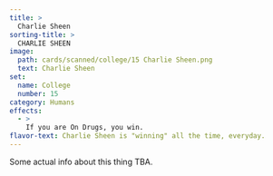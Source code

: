 ```yaml
---
title: >
  Charlie Sheen
sorting-title: >
  CHARLIE SHEEN
image: 
  path: cards/scanned/college/15 Charlie Sheen.png
  text: Charlie Sheen
set:
  name: College
  number: 15
category: Humans
effects: 
  - >
    If you are On Drugs, you win.
flavor-text: Charlie Sheen is "winning" all the time, everyday.
---
```

Some actual info about this thing TBA.
